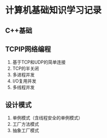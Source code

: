 计算机基础知识学习记录
===

C++基础
---

TCPIP网络编程
---
1. 基于TCP和UDP的简单连接
2. TCP的半关闭
3. 多进程并发
4. I/O复用并发
5. 多线程并发


设计模式
---
1. 单例模式（含线程安全的单例模式）
2. 工厂方法模式
3. 抽象工厂模式

